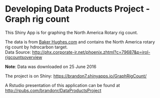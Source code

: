 Developing Data Products Project - Graph rig count 
==========================================================

This Shiny App is for graphing the North America Rotary rig count.    

The data is from [Baker Hughes.com](http://www.bakerhughes.com/) and contains the North America rotary rig count by hdrocarbon target.  
Data Source: http://phx.corporate-ir.net/phoenix.zhtml?c=79687&p=irol-rigcountsoverview

**Note**: Data was downloaded on 25 June 2016 

The project is on Shiny: https://brandon7.shinyapps.io/GraphRigCount/

A Rstudio presentation of this application can be found at http://rpubs.com/brandonr/DataProductsProject